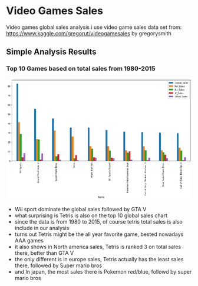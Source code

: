 # Video Games Sales
Video games global sales analysis
i use video game sales data set from:
https://www.kaggle.com/gregorut/videogamesales by gregorysmith

## Simple Analysis Results

### Top 10 Games based on total sales from 1980-2015
![](/images/Total_sales.png)

* Wii sport dominate the global sales followed by GTA V
* what surprising is Tetris is also on the top 10 global sales chart
* since the data is from 1980 to 2015, of course tetris total sales is also include in our analysis
* turns out Tetris might be the all year favorite game, bested nowadays AAA games
* it also shows in North america sales, Tetris is ranked 3 on total sales there, better than GTA V
* the only different is in europe sales, Tetris actually has the least sales there, followed by Super mario bros
* and In japan, the most sales there is Pokemon red/blue, followd by super mario bros
